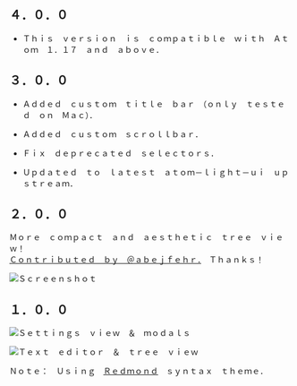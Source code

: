 ## ４．０．０

- Ｔｈｉｓ　ｖｅｒｓｉｏｎ　ｉｓ　ｃｏｍｐａｔｉｂｌｅ　ｗｉｔｈ　Ａｔｏｍ　１．１７　ａｎｄ　ａｂｏｖｅ．


## ３．０．０

- Ａｄｄｅｄ　ｃｕｓｔｏｍ　ｔｉｔｌｅ　ｂａｒ　（ｏｎｌｙ　ｔｅｓｔｅｄ　ｏｎ　Ｍａｃ）．

- Ａｄｄｅｄ　ｃｕｓｔｏｍ　ｓｃｒｏｌｌｂａｒ．

- Ｆｉｘ　ｄｅｐｒｅｃａｔｅｄ　ｓｅｌｅｃｔｏｒｓ．

- Ｕｐｄａｔｅｄ　ｔｏ　ｌａｔｅｓｔ　ａｔｏｍ－ｌｉｇｈｔ－ｕｉ　ｕｐｓｔｒｅａｍ．


## ２．０．０

Ｍｏｒｅ　ｃｏｍｐａｃｔ　ａｎｄ　ａｅｓｔｈｅｔｉｃ　ｔｒｅｅ　ｖｉｅｗ！<br>[Ｃｏｎｔｒｉｂｕｔｅｄ　ｂｙ　＠ａｂｅｊｆｅｈｒ．](https://github.com/dtinth/atom-aesthetic-ui/pull/4)　Ｔｈａｎｋｓ！

![Ｓｃｒｅｅｎｓｈｏｔ](http://i.imgur.com/455A2im.png)


## １．０．０

![Ｓｅｔｔｉｎｇｓ　ｖｉｅｗ　＆　ｍｏｄａｌｓ](http://i.imgur.com/MjX2xqw.png)

![Ｔｅｘｔ　ｅｄｉｔｏｒ　＆　ｔｒｅｅ　ｖｉｅｗ](http://i.imgur.com/zHObmye.png)

Ｎｏｔｅ：　Ｕｓｉｎｇ　[Ｒｅｄｍｏｎｄ](https://atom.io/themes/redmond-syntax)　ｓｙｎｔａｘ　ｔｈｅｍｅ．
